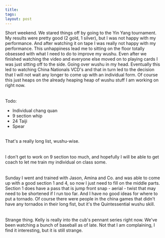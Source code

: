 ```yaml
---
title: 
tags: 
layout: post
---
```

Short weekend.  We stared things off by going to the Yin Yang tournament.  My results were pretty good (2 gold, 1 silver), but I was not happy with my performance.  And after watching it on tape I was really not happy with my performance.  This unhappiness lead me to sitting on the floor totally obsessed with what I need to do to improve my wushu.  Even after we finished watching the video and everyone else moved on to playing cards I was just sitting off to the side.  Going over wushu in my head.  Eventually this led to watching China Nationals VCD's and that in turn led to the decision that I will not wait any longer to come up with an individual form.  Of course this just heaps on the already heaping heap of wushu stuff I am working on right now.  <br /><br />Todo:<ul><li>Individual chang quan</li><li>9 section whip</li><li>24 Taiji</li><li>Spear</li></ul><br />That's a really long list, wushu-wise.  <br /><br />I don't get to work on 9 section too much, and hopefully I will be able to get coach to let me train my individual on class some.  <br /><br />Sunday I went and trained with Jason, Amina and Co. and was able to come up with a good section 1 and 4, so now I just need to fill on the middle parts.  Section 1 does have  a pass that is jump front snap - aerial - twist that may need to be shortened if I run too far.  And I have no good ideas for where to put a tornado.  Of course there were people in the china games that didn't have any tornados in their long fist, but it's the Quintessential wushu skill.   <br /><br />Strange thing.  Kelly is really into the cub's pennant series right now. We've been watching a bunch of baseball as of late.  Not that I am complaining, I find it interesting, but it is still strange.
